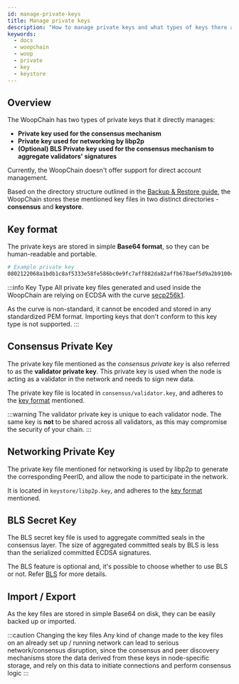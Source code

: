 ```yaml
---
id: manage-private-keys
title: Manage private keys
description: "How to manage private keys and what types of keys there are."
keywords:
  - docs
  - woopchain
  - woop
  - private
  - key
  - keystore
---
```


## Overview

The WoopChain has two types of private keys that it directly manages:

* **Private key used for the consensus mechanism**
* **Private key used for networking by libp2p**
* **(Optional) BLS Private key used for the consensus mechanism to aggregate validators' signatures**

Currently, the WoopChain doesn't offer support for direct account management.

Based on the directory structure outlined in the [Backup & Restore guide](/docs/woop/working-with-node/backup-restore),
the WoopChain stores these mentioned key files in two distinct directories - **consensus** and **keystore**.

## Key format

The private keys are stored in simple **Base64 format**, so they can be human-readable and portable.

```bash
# Example private key
0802122068a1bdb1c8af5333e58fe586bc0e9fc7aff882da82affb678aef5d9a2b9100c0
```

:::info Key Type
All private key files generated and used inside the WoopChain are relying on ECDSA with the curve [secp256k1](https://en.bitcoin.it/wiki/Secp256k1).

As the curve is non-standard, it cannot be encoded and stored in any standardized PEM format.
Importing keys that don't conform to this key type is not supported.
:::
## Consensus Private Key

The private key file mentioned as the *consensus private key* is also referred to as the **validator private key**.
This private key is used when the node is acting as a validator in the network and needs to sign new data.

The private key file is located in `consensus/validator.key`, and adheres to the [key format](/docs/woop/configuration/manage-private-keys#key-format) mentioned.

:::warning
The validator private key is unique to each validator node. The same key is <b>not</b> to be shared across all validators, as this may compromise the security of your chain.
:::

## Networking Private Key

The private key file mentioned for networking is used by libp2p to generate the corresponding PeerID, and allow the node to participate in the network.

It is located in `keystore/libp2p.key`, and adheres to the [key format](/docs/woop/configuration/manage-private-keys#key-format) mentioned.

## BLS Secret Key

The BLS secret key file is used to aggregate committed seals in the consensus layer. The size of aggregated committed seals by BLS is less than the serialized committed ECDSA signatures.

The BLS feature is optional and, it's possible to choose whether to use BLS or not. Refer [BLS](/docs/woop/consensus/bls) for more details.

## Import / Export

As the key files are stored in simple Base64 on disk, they can be easily backed up or imported.

:::caution Changing the key files
Any kind of change made to the key files on an already set up / running network can lead to serious network/consensus disruption, 
since the consensus and peer discovery mechanisms store the data derived from these keys in node-specific storage, and rely on this data to
initiate connections and perform consensus logic
:::